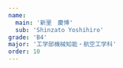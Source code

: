 ```yaml
---
name:
  main: '新里　慶博'
  sub: 'Shinzato Yoshihiro'
grade: 'B4'
major: '工学部機械知能・航空工学科'
order: 10
---
```



